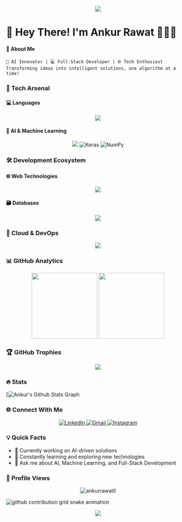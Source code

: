 
<p align="center">
    <img src="https://capsule-render.vercel.app/api?type=waving&color=gradient&height=100&section=header"/>
</p>
 <h1>🌟 Hey There! I'm Ankur Rawat 👨‍💻🚀
</h1> 
<h4>📌 About Me  </h4>


```
🧠 AI Innovator | 💻 Full-Stack Developer | 🌐 Tech Enthusiast
Transforming ideas into intelligent solutions, one algorithm at a time!
```

### 🔬 Tech Arsenal

#### 💻 Languages
<p align="center">
    <img src="https://skillicons.dev/icons?i=python,javascript,java,dart,r,julia" />
</p>

#### 🤖 AI & Machine Learning
<p align="center">
    <img src="https://skillicons.dev/icons?i=tensorflow,pytorch,sklearn,pytorch" />
    <img alt="Keras" src="https://img.shields.io/badge/Keras-%23D00000.svg?style=for-the-badge&logo=Keras&logoColor=white">
    <img alt="NumPy" src="https://img.shields.io/badge/numpy-%23013243.svg?style=for-the-badge&logo=numpy&logoColor=white">
</p>

### 🛠 Development Ecosystem

#### 🌐 Web Technologies
<p align="center">
    <img src="https://skillicons.dev/icons?i=react,html,css,tailwind,bootstrap,django" />
</p>

#### 🗃 Databases
<p align="center">
    <img src="https://skillicons.dev/icons?i=mysql,mongodb,postgres,sqlite" />
</p>

### 🚀 Cloud & DevOps
<p align="center">
    <img src="https://skillicons.dev/icons?i=aws,firebase,heroku,docker,git,github" />
</p>

### 📊 GitHub Analytics
<p align="center">
    <img height="180em" src="https://github-readme-stats.vercel.app/api?username=ankurrawatll&show_icons=true&theme=tokyonight&include_all_commits=true&count_private=true"/>
    <img height="180em" src="https://github-readme-stats.vercel.app/api/top-langs/?username=ankurrawatll&layout=compact&langs_count=7&theme=tokyonight"/>
</p>

### 🏆 GitHub Trophies
<p align="center">
    <img src="https://github-profile-trophy.vercel.app/?username=ankurrawatll&theme=tokyonight&no-frame=true&row=1&column=7" />
</p>

### 🔥 Stats

[![Ankur's Github Stats Graph](https://github-profile-summary-cards.vercel.app/api/cards/profile-details?username=ankurrawatll&theme=radical&hide_border=true)



### 🌐 Connect With Me
<p align="center">
    <a href="https://www.linkedin.com/in/ankur-rawat-a638761b3/" target="_blank">
        <img alt="LinkedIn" src="https://img.shields.io/badge/LinkedIn-0077B5?style=for-the-badge&logo=linkedin&logoColor=white"/>
    </a>
    <a href="mailto:ankurrawat2005@gmail.com" target="_blank">
        <img alt="Gmail" src="https://img.shields.io/badge/Gmail-D14836?style=for-the-badge&logo=gmail&logoColor=white"/>
    </a>
    <a href="https://www.instagram.com/__ankur_rawat__" target="_blank">
        <img alt="Instagram" src="https://img.shields.io/badge/Instagram-E4405F?style=for-the-badge&logo=instagram&logoColor=white"/>
    </a>
</p>

### 💡 Quick Facts
- 🔭 Currently working on AI-driven solutions
- 🌱 Constantly learning and exploring new technologies
- 💬 Ask me about AI, Machine Learning, and Full-Stack Development


### 🎨 Profile Views
<p align="center"> 
    <img src="https://komarev.com/ghpvc/?username=ankurrawatll&label=Profile%20views&color=0e75b6&style=flat" alt="ankurrawatll" /> 
</p>


<picture>
  <source
    media="(prefers-color-scheme: dark)"
    srcset="https://raw.githubusercontent.com/ankurrawatll/snk/output/github-contribution-grid-snake-dark.svg"
  />
  <source
    media="(prefers-color-scheme: light)"
    srcset="https://raw.githubusercontent.com/ankurrawatll/snk/output/github-contribution-grid-snake.svg"
  />
  <img
    alt="github contribution grid snake animation"
    src="https://raw.githubusercontent.com/ankurrawatll/snk/output/github-contribution-grid-snake.svg"
  />
</picture>


<p align="center">
    <img src="https://capsule-render.vercel.app/api?type=waving&color=gradient&height=100&section=footer"/>
</p>

